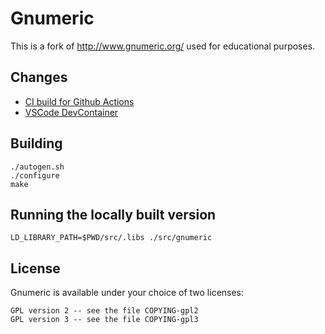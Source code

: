 # Gnumeric

This is a fork of http://www.gnumeric.org/ used for educational purposes.

## Changes

- [CI build for Github Actions](https://github.com/fwilhe2/gnumeric/commit/31c73a73935ab71cf470e5a3000785b9e4afc8f2)
- [VSCode DevContainer](https://github.com/fwilhe2/gnumeric/commit/dce32005f86a95cc11fc9ecd9c96cc61ee375999)

## Building

```
./autogen.sh
./configure
make
```

## Running the locally built version

```
LD_LIBRARY_PATH=$PWD/src/.libs ./src/gnumeric
```

## License

Gnumeric is available under your choice of two licenses:

    GPL version 2 -- see the file COPYING-gpl2
    GPL version 3 -- see the file COPYING-gpl3

